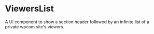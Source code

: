# ViewersList

A UI component to show a section header followed by an infinite list of a private wpcom site's viewers.
